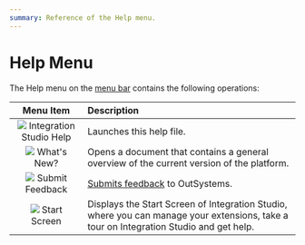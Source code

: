 ```yaml
---
summary: Reference of the Help menu.
---
```


# Help Menu

The Help menu on the [menu bar](https://github.com/danielmarquespt/docs-product/tree/e7ea3f444d5129dab245c69ab72ae091554bc4fb/src/ref/integration-studio/workspace.md%3E) contains the following operations:

| Menu Item | Description |
| :---: | :--- |
| ![](../../../../../.gitbook/assets/help.gif) Integration Studio Help | Launches this help file. |
| ![](../../../../../.gitbook/assets/whats-new.gif) What's New? | Opens a document that contains a general overview of the current version of the platform. |
| ![](../../../../../.gitbook/assets/submit-feedback.gif) Submit Feedback | [Submits feedback](https://github.com/danielmarquespt/docs-product/tree/e7ea3f444d5129dab245c69ab72ae091554bc4fb/src/ref/integration-studio/menu/help/submit-feedback.md%3E) to OutSystems. |
| ![](../../../../../.gitbook/assets/home.gif) Start Screen | Displays the Start Screen of Integration Studio, where you can manage your extensions, take a tour on Integration Studio and get help. |

